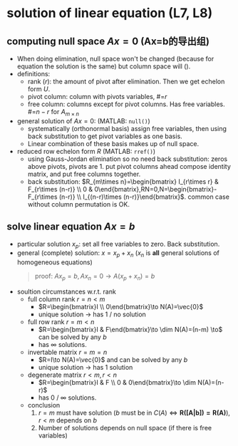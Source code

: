 # solution of linear equation (L7, L8)

## computing null space $Ax=0$ (Ax=b的导出组)
- When doing elimination, null space won't be changed (because for equation the solution is the same) but column space will ().
- definitions:
    - rank ($r$): the amount of pivot after elimination. Then we get echelon form $U$.
    - pivot column: column with pivots variables, #=$r$
    - free column: columns except for pivot columns. Has free variables. #=$n-r$ for $A_{m \times n}$
- general solution of $Ax=0$: (MATLAB: `null()`)
    - systematically (orthonormal basis) assign free variables, then using back substitution to get pivot variables as one basis.
    - Linear combination of these basis makes up of null space.
- reduced row echelon form $R$ (MATLAB: `rref()`)
    - using Gauss-Jordan elimination so no need back substitution: zeros above pivots, pivots are 1. put pivot columns ahead compose identity matrix, and put free columns together.
    - back substitution: $R_{m\times n}=\begin{bmatrix} I_{r\times r} & F_{r\times (n-r)} \\ 0 & 0\end{bmatrix},RN=0,N=\begin{bmatrix}-F_{r\times (n-r)} \\ I_{(n-r)\times (n-r)}\end{bmatrix}$. common case without column permutation is OK.

## solve linear equation $Ax=b$
- particular solution $x_p$: set all free variables to zero. Back substitution.
- general (complete) solution: $x=x_p+x_n$ ($x_n$ is **all** general solutions of homogeneous equations)
    > proof: $Ax_p=b,Ax_n=0 \to A(x_p+x_n)=b$
- soultion circumstances w.r.t. rank
    - full column rank $r=n<m$
        - $R=\begin{bmatrix}I \\ 0\end{bmatrix}\to N(A)=\vec{0}$
        - unique solution $\to$ has 1 / no solution
    - full row rank $r=m<n$
        - $R=\begin{bmatrix}I & F\end{bmatrix}\to \dim N(A)=(n-m) \to$ can be solved by any $b$
        - has $\infty$ solutions.
    - invertable matrix $r=m=n$
        - $R=I\to N(A)=\vec{0}$  and can be solved by any $b$ 
        - unique solution $\to$ has 1 solution
    - degenerate matrix $r<m,r<n$
        - $R=\begin{bmatrix}I & F \\ 0 & 0\end{bmatrix}\to \dim N(A)=(n-r)$
        - has 0 / $\infty$ solutions.
    - conclusion
        1. $r=m$ must have solution ($b$ must be in $C(A)\Leftrightarrow \mathbf{R([A|b])=R(A)}$), $r<m$ depends on $b$
        3. Number of solutions depends on null space (if there is free variables)
